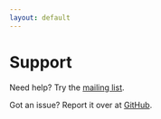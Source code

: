 ```yaml
---
layout: default
---
```


# Support

Need help? Try the [mailing list](http://groups.google.com/group/wkhtmltopdf-general).

Got an issue? Report it over at [GitHub](https://github.com/wkhtmltopdf/wkhtmltopdf/issues).
